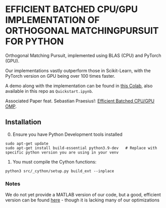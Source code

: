 # EFFICIENT BATCHED CPU/GPU IMPLEMENTATION OF ORTHOGONAL MATCHINGPURSUIT FOR PYTHON
Orthogonal Matching Pursuit, implemented using BLAS (CPU) and PyTorch (GPU).

Our implementations vastly outperform those in Scikit-Learn, with the PyTorch version on GPU being over 100 times faster.

A demo along with the implementation can be found in [this Colab](https://colab.research.google.com/drive/1BwqjGQC5XfaRiTUxit-afW0vg6ezjsh5?usp=sharing), also available in this repo as `Quickstart.ipynb`.

Associated Paper feat. Sebastian Praesius!: [Efficient Batched CPU/GPU OMP](https://github.com/Ariel5/omp-parallel-gpu-python/blob/main/results/Compressed_Sensing_Report.pdf).



## Installation

0. Ensure you have Python Development tools installed

```
sudo apt-get update
sudo apt-get install build-essential python3.9-dev   # Replace with specific python version you are using in your venv
```

1. You must compile the Cython functions:

```
python3 src/_cython/setup.py build_ext --inplace
```




### Notes

We do not yet provide a MATLAB version of our code, but a good, efficient version can be found [here](https://github.com/zhuhufei/OMP/blob/master/codeAug2020.m) - though it is lacking many of our optimizations